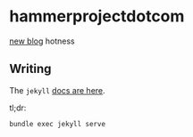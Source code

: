 # hammerprojectdotcom

[new blog](https://hammerproject.com/) hotness

## Writing

The `jekyll` [docs are here](https://jekyllrb.com/docs/#instructions).

tl;dr:

```
bundle exec jekyll serve
```
